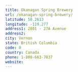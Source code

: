 ```yaml
---
title: Okanagan Spring Brewery
url: /okanagan-spring-brewery/
latitude: 50.2613
longitude: -119.277
address1: 2801 - 27A Avenue
address2: 
city: Vernon
state: British Columbia
code: 0
country: Canada
phone: 1-800-663-7037
website: 
---
```


